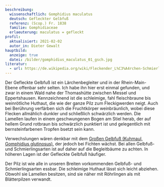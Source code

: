 ```yaml
---
beschreibung:
  wissenschaftlich: Gomphidius maculatus
  deutsch: Gefleckter Gelbfuß
  referenz: (Scop.) Fr. 1838
  familie: Gomphidiaceae
  erlaeuterung: maculatus = gefleckt
profil:
  aktualisiert: 2021-02-02
  autor_in: Dieter Gewalt
hauptbild:
  anzeige: true
  datei: /bilder/gomphidius_maculatus_01_gsch.jpg
literatur:
  - url: https://de.wikipedia.org/wiki/Fleckender_L%C3%A4rchen-Schmierling
---
```

Der Gefleckte Gelbfuß ist ein Lärchenbegleiter und in der Rhein-Main-Ebene offenbar sehr selten. Ich habe ihn hier erst einmal gefunden, und zwar in einem Wald nahe der Thomashütte zwischen Messel und Eppertshausen. Kennzeichnend ist die schleimige, fahl fleischbraune bis weinrötliche Huthaut, die wie der ganze Pilz zum Fleckigwerden neigt. Auch bei Berührung verfärben sich die Fruchtkörper weinbräunlich, wobei diese Flecken allmählich dunkler und schließlich schwärzlich werden. Die Lamellen laufen in einem geschwungenen Bogen am Stiel herab, der auf hellem Grund rotbraun bis schwärzlich punktiert ist und gelegentlich mit bernsteinfarbenen Tropfen bsetzt sein kann.

Verwechslungen wären denkbar mit dem [Großen Gelbfuß (Kuhmaul, Gomphidius glutinosus)](/pilze/gomphidius-glutinosus-großer-gelbfuß-kuhmaul), der jedoch bei Fichten wächst. Bei allen Gelbfuß- und Schmierlingsarten ist auf daher auf die Begleitbäume zu achten. In höheren Lagen ist der Gefleckte Gelbfuß häufiger.

Der Pilz ist wie alle in unseren Breiten vorkommenden Gelbfuß- und Schmierlingsarten essbar. Die schleimige Huthaut lässt sich leicht abziehen. Obwohl sie Lamellen besitzen, sind sie näher mit Röhrlingen als mit Blätterpilzen verwandt.